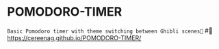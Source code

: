 # POMODORO-TIMER
`Basic Pomodoro timer with theme switching between Ghibli scenes🌸`
#📌https://cereenag.github.io/POMODORO-TIMER/
